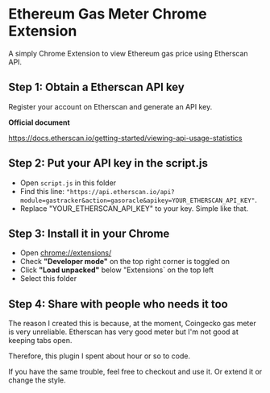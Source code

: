 # Ethereum Gas Meter Chrome Extension

A simply Chrome Extension to view Ethereum gas price using Etherscan API.


## Step 1: Obtain a Etherscan API key

Register your account on Etherscan and generate an API key.

**Official document**

https://docs.etherscan.io/getting-started/viewing-api-usage-statistics


## Step 2: Put your API key in the script.js

- Open `script.js` in this folder
- Find this line: ``"https://api.etherscan.io/api?module=gastracker&action=gasoracle&apikey=YOUR_ETHERSCAN_API_KEY"``.
- Replace "YOUR_ETHERSCAN_API_KEY" to your key. Simple like that.


## Step 3: Install it in your Chrome

- Open [chrome://extensions/](chrome://extensions/)
- Check **"Developer mode"** on the top right corner is toggled on
- Click **"Load unpacked"** below "Extensions` on the top left
- Select this folder


## Step 4: Share with people who needs it too

The reason I created this is because, at the moment, Coingecko gas meter is very unreliable. Etherscan has very good meter but I'm not good at keeping tabs open.

Therefore, this plugin I spent about hour or so to code. 

If you have the same trouble, feel free to checkout and use it. Or extend it or change the style.
